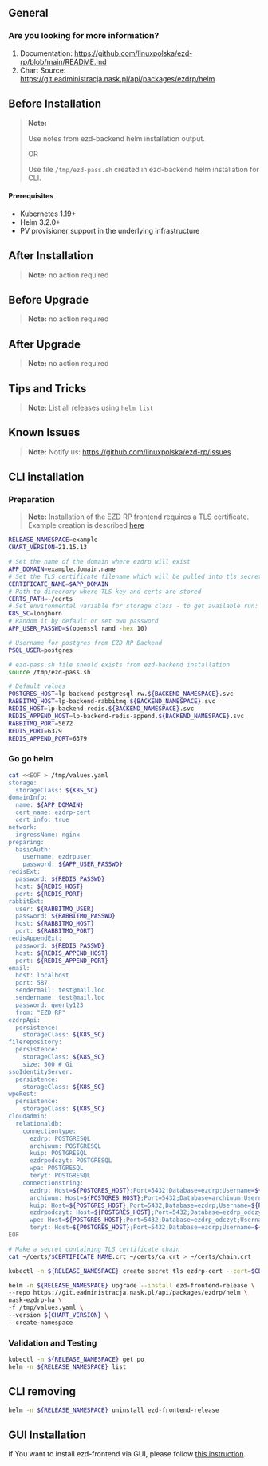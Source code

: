 ## General

### Are you looking for more information?

1. Documentation: https://github.com/linuxpolska/ezd-rp/blob/main/README.md
2. Chart Source: https://git.eadministracja.nask.pl/api/packages/ezdrp/helm


## Before Installation

> **Note:**
>
> Use notes from ezd-backend helm installation output.
>
> OR
>
> Use file `/tmp/ezd-pass.sh` created in ezd-backend helm installation for CLI.

#### Prerequisites

- Kubernetes 1.19+
- Helm 3.2.0+
- PV provisioner support in the underlying infrastructure

## After Installation

> **Note:**
> no action required

## Before Upgrade

> **Note:**
> no action required

## After Upgrade

> **Note:**
> no action required


## Tips and Tricks

> **Note:**
> List all releases using `helm list`

## Known Issues

> **Note:**
> Notify us: https://github.com/linuxpolska/ezd-rp/issues

## CLI installation

### Preparation

> **Note:**
> Installation of the EZD RP frontend requires a TLS certificate. Example creation is described [here](README_TLS.md)

```bash
RELEASE_NAMESPACE=example
CHART_VERSION=21.15.13

# Set the name of the domain where ezdrp will exist
APP_DOMAIN=example.domain.name
# Set the TLS certificate filename which will be pulled into tls secret
CERTIFICATE_NAME=$APP_DOMAIN
# Path to direcrory where TLS key and certs are stored
CERTS_PATH=~/certs
# Set environmental variable for storage class - to get available run: "kubectl get storageclass"
K8S_SC=longhorn
# Random it by default or set own password
APP_USER_PASSWD=$(openssl rand -hex 10)

# Username for postgres from EZD RP Backend
PSQL_USER=postgres

# ezd-pass.sh file should exists from ezd-backend installation
source /tmp/ezd-pass.sh

# Default values
POSTGRES_HOST=lp-backend-postgresql-rw.${BACKEND_NAMESPACE}.svc
RABBITMQ_HOST=lp-backend-rabbitmq.${BACKEND_NAMESPACE}.svc
REDIS_HOST=lp-backend-redis.${BACKEND_NAMESPACE}.svc
REDIS_APPEND_HOST=lp-backend-redis-append.${BACKEND_NAMESPACE}.svc
RABBITMQ_PORT=5672
REDIS_PORT=6379
REDIS_APPEND_PORT=6379
```

### Go go helm

```bash
cat <<EOF > /tmp/values.yaml
storage:
  storageClass: ${K8S_SC}
domainInfo:
  name: ${APP_DOMAIN}
  cert_name: ezdrp-cert
  cert_info: true
network:
  ingressName: nginx
preparing:
  basicAuth:
    username: ezdrpuser
    password: ${APP_USER_PASSWD}
redisExt:
  password: ${REDIS_PASSWD}
  host: ${REDIS_HOST}
  port: ${REDIS_PORT}
rabbitExt:
  user: ${RABBITMQ_USER}
  password: ${RABBITMQ_PASSWD}
  host: ${RABBITMQ_HOST}
  port: ${RABBITMQ_PORT}
redisAppendExt:
  password: ${REDIS_PASSWD}
  host: ${REDIS_APPEND_HOST}
  port: ${REDIS_APPEND_PORT}
email:
  host: localhost
  port: 587
  sendermail: test@mail.loc
  sendername: test@mail.loc
  password: qwerty123
  from: "EZD RP"
ezdrpApi:
  persistence:
    storageClass: ${K8S_SC}
filerepository:
  persistence:
    storageClass: ${K8S_SC}
    size: 500 # Gi
ssoIdentityServer:
  persistence:
    storageClass: ${K8S_SC}
wpeRest:
  persistence:
    storageClass: ${K8S_SC}
cloudadmin:
  relationaldb:
    connectiontype:
      ezdrp: POSTGRESQL
      archiwum: POSTGRESQL
      kuip: POSTGRESQL
      ezdrpodczyt: POSTGRESQL
      wpa: POSTGRESQL
      teryt: POSTGRESQL
    connectionstring:
      ezdrp: Host=${POSTGRES_HOST};Port=5432;Database=ezdrp;Username=${PSQL_USER};Password=${PSQL_PASSWD}
      archiwum: Host=${POSTGRES_HOST};Port=5432;Database=archiwum;Username=${PSQL_USER};Password=${PSQL_PASSWD}
      kuip: Host=${POSTGRES_HOST};Port=5432;Database=ezdrp;Username=${PSQL_USER};Password=${PSQL_PASSWD}
      ezdrpodczyt: Host=${POSTGRES_HOST};Port=5432;Database=ezdrp_odczyt;Username=${PSQL_USER};Password=${PSQL_PASSWD}
      wpe: Host=${POSTGRES_HOST};Port=5432;Database=ezdrp_odczyt;Username=${PSQL_USER};Password=${PSQL_PASSWD}
      teryt: Host=${POSTGRES_HOST};Port=5432;Database=ezdrp;Username=${PSQL_USER};Password=${PSQL_PASSWD}
EOF

# Make a secret containing TLS certificate chain
cat ~/certs/$CERTIFICATE_NAME.crt ~/certs/ca.crt > ~/certs/chain.crt

kubectl -n ${RELEASE_NAMESPACE} create secret tls ezdrp-cert --cert=$CERTS_PATH/chain.crt --key=$CERTS_PATH/$CERTIFICATE_NAME.key

helm -n ${RELEASE_NAMESPACE} upgrade --install ezd-frontend-release \
--repo https://git.eadministracja.nask.pl/api/packages/ezdrp/helm \
nask-ezdrp-ha \
-f /tmp/values.yaml \
--version ${CHART_VERSION} \
--create-namespace
```

### Validation and Testing

```bash
kubectl -n ${RELEASE_NAMESPACE} get po
helm -n ${RELEASE_NAMESPACE} list
```

## CLI removing

```bash
helm -n ${RELEASE_NAMESPACE} uninstall ezd-frontend-release
```

## GUI Installation
If You want to install ezd-frontend via GUI, please follow [this instruction](https://github.com/linuxpolska/ezd-rp/blob/main/INSTALL_VIA_GUI.md).
